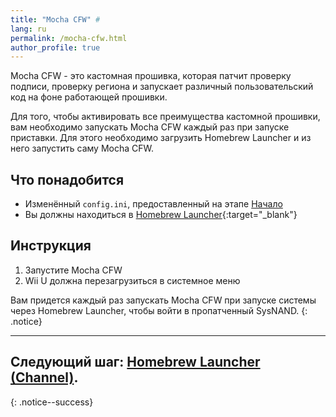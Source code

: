```yaml
---
title: "Mocha CFW" #
lang: ru
permalink: /mocha-cfw.html
author_profile: true
---
```


Mocha CFW - это кастомная прошивка, которая патчит проверку подписи, проверку региона и запускает различный пользовательский код на фоне работающей прошивки.

Для того, чтобы активировать все преимущества кастомной прошивки, вам необходимо запускать Mocha CFW каждый раз при запуске приставки. Для этого необходимо загрузить Homebrew Launcher и из него запустить саму Mocha CFW.

## Что понадобится

+ Изменённый `config.ini`, предоставленный на этапе [Начало](get-started)
+ Вы должны находиться в [Homebrew Launcher](get-started#часть-v---homebrew-launcher){:target="_blank"}

## Инструкция

1. Запустите Mocha CFW
1. Wii U должна перезагрузиться в системное меню

Вам придется каждый раз запускать Mocha CFW при запуске системы через Homebrew Launcher, чтобы войти в пропатченный SysNAND.
{: .notice}

___

## Следующий шаг: [Homebrew Launcher (Channel)](homebrew-launcher-channel).
{: .notice--success}
